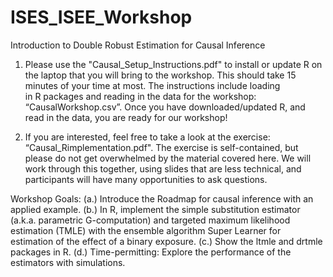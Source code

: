 # ISES_ISEE_Workshop
Introduction to Double Robust Estimation for Causal Inference

1) Please use the "Causal_Setup_Instructions.pdf" to install or update R on the laptop that you will bring to the workshop. This should take 15 minutes of your time at most. The instructions include loading in R packages and reading in the data for the workshop: “CausalWorkshop.csv”. Once you have downloaded/updated R, and read in the data, you are ready for our workshop!

2) If you are interested, feel free to take a look at the exercise: “Causal_Rimplementation.pdf". The exercise is self-contained, but please do not get overwhelmed by the material covered here. We will work through this together, using slides that are less technical, and participants will have many opportunities to ask questions. 


Workshop Goals: 
(a.) Introduce the Roadmap for causal inference with an applied example.
(b.) In R, implement the simple substitution estimator (a.k.a. parametric G-computation) and targeted maximum likelihood estimation (TMLE) with the ensemble algorithm Super Learner for estimation of the effect of a binary exposure. 
(c.) Show the ltmle and drtmle packages in R. 
(d.) Time-permitting: Explore the performance of the estimators with simulations.
